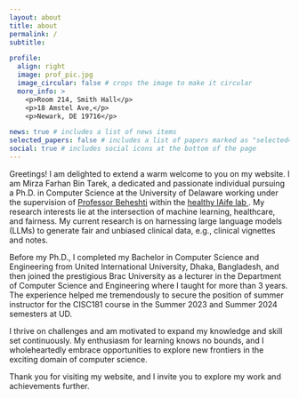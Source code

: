 ```yaml
---
layout: about
title: about
permalink: /
subtitle:

profile:
  align: right
  image: prof_pic.jpg
  image_circular: false # crops the image to make it circular
  more_info: >
    <p>Room 214, Smith Hall</p>
    <p>18 Amstel Ave,</p>
    <p>Newark, DE 19716</p>

news: true # includes a list of news items
selected_papers: false # includes a list of papers marked as "selected={true}"
social: true # includes social icons at the bottom of the page
---
```


Greetings! I am delighted to extend a warm welcome to you on my website. I am Mirza Farhan Bin Tarek, a dedicated and passionate individual pursuing a Ph.D. in Computer Science at the University of Delaware working under the supervision of <a href='https://sites.udel.edu/rbi/'>Professor Beheshti</a> within the <a href='https://sites.udel.edu/healthylaife/'> healthy lAife lab </a>. My research interests lie at the intersection of machine learning, healthcare, and fairness. My current research is on harnessing large language models (LLMs) to generate fair and unbiased clinical data, e.g., clinical vignettes and notes. 

Before my Ph.D., I completed my Bachelor in Computer Science and Engineering from United International University, Dhaka, Bangladesh, and then joined the prestigious Brac University as a lecturer in the Department of Computer Science and Engineering where I taught for more than 3 years. The experience helped me tremendously to secure the position of summer instructor for the CISC181 course in the Summer 2023 and Summer 2024 semesters at UD.

I thrive on challenges and am motivated to expand my knowledge and skill set continuously. My enthusiasm for learning knows no bounds, and I wholeheartedly embrace opportunities to explore new frontiers in the exciting domain of computer science.

Thank you for visiting my website, and I invite you to explore my work and achievements further.
